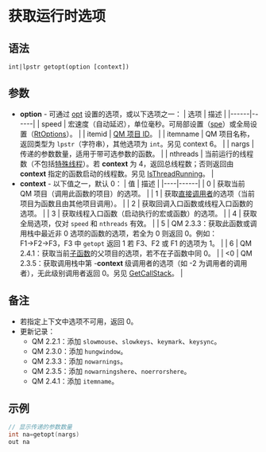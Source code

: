 # 获取运行时选项

## 语法
```
int|lpstr getopt(option [context])
```

## 参数
- **option** - 可通过 [opt](../Commands/IDP_OPT.html) 设置的选项，或以下选项之一：
  | 选项 | 描述 |
  |------|------|
  | speed | 宏速度（自动延迟），单位毫秒。可局部设置（[spe](../Commands/IDP_SPE.html)）或全局设置（[RtOptions](../User/IDP_QMDLL.html#RtOptions)）。 |
  | itemid | [QM 项目 ID](IDP_QMITEM.html)。 |
  | itemname | QM 项目名称，返回类型为 `lpstr`（字符串），其他选项为 `int`。另见 context 6。 |
  | nargs | 传递的参数数量，适用于带可选参数的函数。 |
  | nthreads | 当前运行的线程数（不包括[特殊线程](../Other/IDP_THREADS.html)）。若 **context** 为 4，返回总线程数；否则返回由 **context** 指定的函数启动的线程数。另见 [IsThreadRunning](../User/IDP_QMDLL.html#IsThreadRunning)。 |
- **context** - 以下值之一，默认 0：
  | 值 | 描述 |
  |----|------|
  | 0 | 获取当前 QM 项目（调用此函数的项目）的选项。 |
  | 1 | 获取[直接调用者](../Other/IDP_FUNCTIONCALL.html)的选项（当前项目为函数且由其他项目调用）。 |
  | 2 | 获取回调入口函数或线程入口函数的选项。 |
  | 3 | 获取线程入口函数（启动执行的宏或函数）的选项。 |
  | 4 | 获取全局选项，仅对 `speed` 和 `nthreads` 有效。 |
  | 5 | QM 2.3.3：获取此函数或调用栈中最近非 0 选项的函数的选项，若全为 0 则返回 0。例如：F1→F2→F3，F3 中 `getopt` 返回 1 若 F3、F2 或 F1 的选项为 1。 |
  | 6 | QM 2.4.1：获取当前[子函数](../Language/IDP_DIR_SUB.html)的父项目的选项，若不在子函数中同 0。 |
  | <0 | QM 2.3.5：获取调用栈中第 -**context** 级调用者的选项（如 -2 为调用者的调用者），无此级别调用者返回 0。另见 [GetCallStack](../User/IDP_QMDLL.html#GetCallStack)。 |

## 备注
- 若指定上下文中选项不可用，返回 0。
- 更新记录：
  - QM 2.2.1：添加 `slowmouse`、`slowkeys`、`keymark`、`keysync`。
  - QM 2.3.0：添加 `hungwindow`。
  - QM 2.3.3：添加 `nowarnings`。
  - QM 2.3.5：添加 `nowarningshere`、`noerrorshere`。
  - QM 2.4.1：添加 `itemname`。

## 示例
```cpp
// 显示传递的参数数量
int na=getopt(nargs)
out na
```
